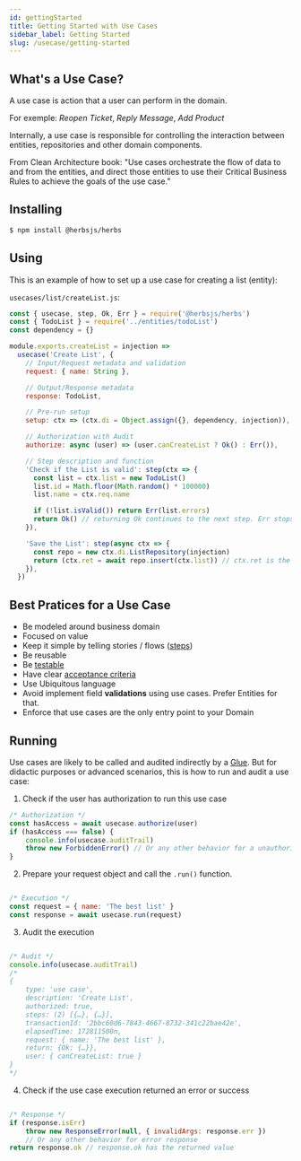 ```yaml
---
id: gettingStarted
title: Getting Started with Use Cases
sidebar_label: Getting Started
slug: /usecase/getting-started
---
```


## What's a Use Case?

A use case is action that a user can perform in the domain.

For exemple: _Reopen Ticket_, _Reply Message_, _Add Product_

Internally, a use case is responsible for controlling the interaction between entities, repositories and other domain components.

From Clean Architecture book: "Use cases orchestrate the flow of data to and from the entities, and direct those entities to use their Critical Business Rules to achieve the goals of the use case." 


## Installing

```bash
$ npm install @herbsjs/herbs
```

## Using

This is an example of how to set up a use case for creating a list (entity):

`usecases/list/createList.js`:

```javascript
const { usecase, step, Ok, Err } = require('@herbsjs/herbs')
const { TodoList } = require('../entities/todoList')
const dependency = {}

module.exports.createList = injection =>
  usecase('Create List', {
    // Input/Request metadata and validation 
    request: { name: String },

    // Output/Response metadata
    response: TodoList,

    // Pre-run setup
    setup: ctx => (ctx.di = Object.assign({}, dependency, injection)),

    // Authorization with Audit
    authorize: async (user) => (user.canCreateList ? Ok() : Err()),

    // Step description and function
    'Check if the List is valid': step(ctx => {
      const list = ctx.list = new TodoList()
      list.id = Math.floor(Math.random() * 100000)
      list.name = ctx.req.name

      if (!list.isValid()) return Err(list.errors)
      return Ok() // returning Ok continues to the next step. Err stops the use case execution.
    }),

    'Save the List': step(async ctx => {
      const repo = new ctx.di.ListRepository(injection)
      return (ctx.ret = await repo.insert(ctx.list)) // ctx.ret is the Use Case return
    }),
  })
```

## Best Pratices for a Use Case

- Be modeled around business domain
- Focused on value
- Keep it simple by telling stories / flows ([steps](/docs/usecase/steps))
- Be reusable
- Be [testable](/docs/specs/getting-started)
- Have clear [acceptance criteria](/docs/specs/getting-started)
- Use Ubiquitous language
- Avoid implement field __validations__ using use cases. Prefer Entities for that.
- Enforce that use cases are the only entry point to your Domain

## Running

Use cases are likely to be called and audited indirectly by a [Glue](/docs/glues). But for didactic purposes or advanced scenarios, this is how to run and audit a use case:

1. Check if the user has authorization to run this use case

```javascript
/* Authorization */
const hasAccess = await usecase.authorize(user)
if (hasAccess === false) {
    console.info(usecase.auditTrail)
    throw new ForbiddenError() // Or any other behavior for a unauthorized user
}
```

2. Prepare your request object and call the `.run()` function.

```javascript

/* Execution */
const request = { name: 'The best list' }
const response = await usecase.run(request)

```

3. Audit the execution 

```javascript

/* Audit */
console.info(usecase.auditTrail)
/*
{
    type: 'use case',
    description: 'Create List',
    authorized: true,
    steps: (2) [{…}, {…}],
    transactionId: '2bbc60d6-7843-4667-8732-341c22bae42e',
    elapsedTime: 172811500n,
    request: { name: 'The best list' },
    return: {Ok: {…}},
    user: { canCreateList: true }
}
*/

```

4. Check if the use case execution returned an error or success

```javascript

/* Response */
if (response.isErr)
    throw new ResponseError(null, { invalidArgs: response.err }) 
    // Or any other behavior for error response
return response.ok // response.ok has the returned value
```